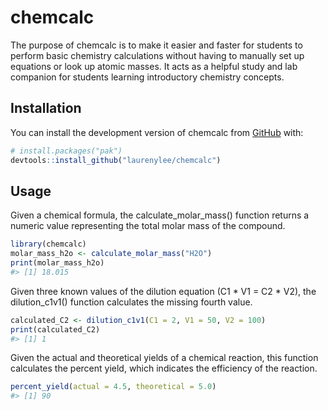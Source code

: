 
<!-- README.md is generated from README.Rmd. Please edit that file -->

# chemcalc

<!-- badges: start -->
<!-- badges: end -->

The purpose of chemcalc is to make it easier and faster for students to
perform basic chemistry calculations without having to manually set up
equations or look up atomic masses. It acts as a helpful study and lab
companion for students learning introductory chemistry concepts.

## Installation

You can install the development version of chemcalc from
[GitHub](https://github.com/) with:

``` r
# install.packages("pak")
devtools::install_github("laurenylee/chemcalc")
```

## Usage

Given a chemical formula, the calculate_molar_mass() function returns a
numeric value representing the total molar mass of the compound.

``` r
library(chemcalc)
molar_mass_h2o <- calculate_molar_mass("H2O")
print(molar_mass_h2o)
#> [1] 18.015
```

Given three known values of the dilution equation (C1 \* V1 = C2 \* V2),
the dilution_c1v1() function calculates the missing fourth value.

``` r
calculated_C2 <- dilution_c1v1(C1 = 2, V1 = 50, V2 = 100)
print(calculated_C2)
#> [1] 1
```

Given the actual and theoretical yields of a chemical reaction, this
function calculates the percent yield, which indicates the efficiency of
the reaction.

``` r
percent_yield(actual = 4.5, theoretical = 5.0)
#> [1] 90
```
